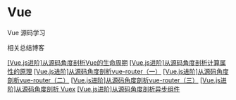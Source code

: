 # Vue
Vue 源码学习

相关总结博客

[[Vue.js进阶]从源码角度剖析Vue的生命周期](https://juejin.im/post/5cafeb515188251aeb3ec6a2)
[[Vue.js进阶]从源码角度剖析计算属性的原理](https://juejin.im/post/5ccfc4c56fb9a031f61d8a6a)
[[Vue.js进阶]从源码角度剖析vue-router（一）](https://juejin.im/post/5cda27d56fb9a0320361a708)
[[Vue.js进阶]从源码角度剖析vue-router（二）](https://juejin.im/post/5ceaa3bef265da1bc94ecaf3)
[[Vue.js进阶]从源码角度剖析vue-router（三）](https://juejin.im/post/5cfa5b1b6fb9a07ec63b061f)
[[Vue.js进阶]从源码角度剖析 Vuex](https://juejin.im/post/5d12d4596fb9a07ed36eb968)
[[Vue.js进阶]从源码角度剖析异步组件](https://juejin.im/editor/posts/5d6b66e1e51d456210163be5)
